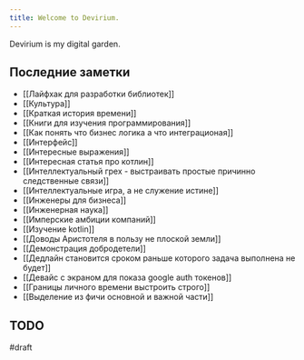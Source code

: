 ```yaml
---
title: Welcome to Devirium.
---
```


Devirium is my digital garden.

## Последние заметки
- [[Лайфхак для разработки библиотек]]
- [[Культура]]
- [[Краткая история времени]]
- [[Книги для изучения программирования]]
- [[Как понять что бизнес логика а что интеграционая]]
- [[Интерфейс]]
- [[Интересные выражения]]
- [[Интересная статья про котлин]]
- [[Интеллектуальный грех - выстраивать простые причинно следственные связи]]
- [[Интеллектуальные игра, а не служение истине]]
- [[Инженеры для бизнеса]]
- [[Инженерная наука]]
- [[Имперские амбиции компаний]]
- [[Изучение kotlin]]
- [[Доводы Аристотеля в пользу не плоской земли]]
- [[Демонстрация добродетели]]
- [[Дедлайн становится сроком раньше которого задача выполнена не будет]]
- [[Девайс с экраном для показа google auth токенов]]
- [[Границы личного времени выстроить строго]]
- [[Выделение из фичи основной и важной части]]

## TODO

#draft
